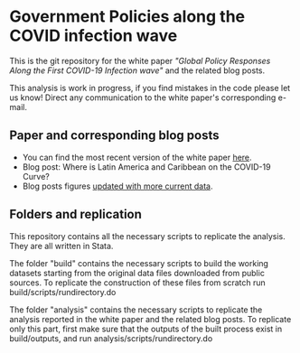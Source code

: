 # Government Policies along the COVID infection wave

This is the git repository for the white paper *"Global Policy Responses Along the First COVID-19 Infection wave"* and the related blog posts.

This analysis is work in progress, if you find mistakes in the code please let us know! Direct any communication to the white paper's corresponding e-mail.

## Paper and corresponding blog posts

* You can find the most recent version of the white paper [here](drafts/covid19_infection_wave_and_policies.pdf).
* Blog post: Where is Latin America and Caribbean on the COVID-19 Curve?
* Blog posts figures [updated with more current data](updates/blog_posts_updates.md).

## Folders and replication

This repository contains all the necessary scripts to replicate the analysis. They are all written in Stata.

The folder "build" contains the necessary scripts to build the working datasets starting from the original data files downloaded from public sources.  To replicate the construction of these files from scratch run build/scripts/rundirectory.do

The folder "analysis" contains the necessary scripts to replicate the analysis reported in the white paper and the related blog posts. To replicate only this part, first make sure that the outputs of the built process exist in build/outputs, and run analysis/scripts/rundirectory.do
